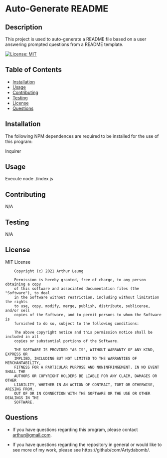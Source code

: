 
    
# Auto-Generate README

## Description
This project is used to auto-generate a README file based on a user answering prompted questions from a README template.

[![License: MIT](https://img.shields.io/badge/License-MIT-yellow.svg)](https://opensource.org/licenses/MIT)

## Table of Contents
* [Installation](#installation)
* [Usage](#usage)
* [Contributing](#contribution)
* [Testing](#testing)
* [License](#license)
* [Questions](#questions)

## Installation
The following NPM dependences are required to be installed for the use of this program: 

Inquirer 

## Usage
Execute node ./index.js

## Contributing 
N/A

## Testing
N/A

## License
MIT License

        Copyright (c) 2021 Arthur Leung
        
        Permission is hereby granted, free of charge, to any person obtaining a copy
        of this software and associated documentation files (the "Software"), to deal
        in the Software without restriction, including without limitation the rights
        to use, copy, modify, merge, publish, distribute, sublicense, and/or sell
        copies of the Software, and to permit persons to whom the Software is
        furnished to do so, subject to the following conditions:
        
        The above copyright notice and this permission notice shall be included in all
        copies or substantial portions of the Software.
        
        THE SOFTWARE IS PROVIDED "AS IS", WITHOUT WARRANTY OF ANY KIND, EXPRESS OR
        IMPLIED, INCLUDING BUT NOT LIMITED TO THE WARRANTIES OF MERCHANTABILITY,
        FITNESS FOR A PARTICULAR PURPOSE AND NONINFRINGEMENT. IN NO EVENT SHALL THE
        AUTHORS OR COPYRIGHT HOLDERS BE LIABLE FOR ANY CLAIM, DAMAGES OR OTHER
        LIABILITY, WHETHER IN AN ACTION OF CONTRACT, TORT OR OTHERWISE, ARISING FROM,
        OUT OF OR IN CONNECTION WITH THE SOFTWARE OR THE USE OR OTHER DEALINGS IN THE
        SOFTWARE.

## Questions
* If you have questions regarding this program, please contact arthur@gmail.com.

* If you have questions regarding the repository in general or would like to see more of my work, please see https://github/com/Artydabomb/.

    
